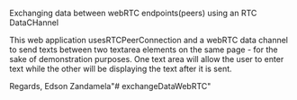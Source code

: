 Exchanging data between webRTC endpoints(peers) using an RTC DataCHannel

This web application usesRTCPeerConnection and a webRTC data channel to send texts between two textarea elements on the same page - for the sake of demonstration purposes. One text area will allow the user to enter text while the other will be displaying the text after it is sent. 

Regards,
Edson Zandamela"# exchangeDataWebRTC" 
